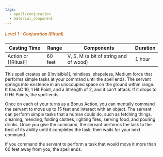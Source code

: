 ```yaml
---
tags:
  - spell/conjuration
  - material_component
---
```

##### *<span style="color:rgb(203, 123, 55)">Level 1 - Conjuration (Ritual)</span>*

| Casting Time         | Range   | Components                            | Duration |
| -------------------- | ------- | ------------------------------------- | -------- |
| Action or [[Ritual]] | 60 feet | V, S, M (a bit of string and of wood) | 1 hour   |


This spell creates an [[Invisible]], mindless, shapeless, Medium force that performs simple tasks at your command until the spell ends. The servant springs into existence in an unoccupied space on the ground within range. It has AC 10, 1 Hit Point, and a Strength of 2, and it can't attack. If it drops to 0 Hit Points, the spell ends.  

Once on each of your turns as a Bonus Action, you can mentally command the servant to move up to 15 feet and interact with an object. The servant can perform simple tasks that a human could do, such as fetching things, cleaning, mending, folding clothes, lighting fires, serving food, and pouring drinks. Once you give the command, the servant performs the task to the best of its ability until it completes the task, then waits for your next command.  

If you command the servant to perform a task that would move it more than 60 feet away from you, the spell ends.